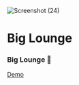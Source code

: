 ![Screenshot (24)](https://github.com/irenenjoki/RMWS/assets/85219856/7e66872e-e94c-434b-bda7-0603df179d47)

# Big Lounge
### Big Lounge 👋
<a href="https://irenenjoki.github.io/RMWS/">Demo</a>
